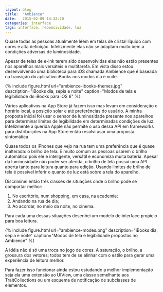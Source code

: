 ```yaml
---
layout: blog
title:  "Ambience"
date:   2015-02-09 14:32:20
categories: interface
tags: interface, reponsividade, luz
---
```


Quase todas as pessoas atualmente lêem em telas de cristal líquido com cores e alta definição.
Infelizmente elas não se adaptam muito bem a condições adversas de luminosidade.

Apesar de telas de e-Ink terem sido desenvolvidas elas não estão presentes nos aparelhos mais versáteis e multitarefa.
Em vista disso estou desenvolvendo uma biblioteca para iOS chamada Ambience que é baseada na transição do aplicativo iBooks nos modos dia e noite.

{% include figure.html url="ambience-ibooks-themes.jpg" description="iBooks dia, sepia e noite" caption="Modos de tela e legibilidade do iBooks para iOS 8" %}

Vários aplicativos na App Store já fazem isso mas levam em consideração o horário local, a posição solar e até preferências do usuário.
A minha proposta inicial foi usar o sensor de luminosidade presente nos aparelhos para determinar limites de legibilidade em determinadas condições de luz.
Infelizmente a querida Apple não permite o uso dessa API em frameworks para distribuições na App Store então resolvi usar uma proposta sintomática.

Quase todos os iPhones que vejo na rua tem uma preferência que é quase inalterada: o brilho de tela.
É muito comum as pessoas usarem o brilho automático pois ele é inteligente, versátil e economiza muita bateria.
Apesar da luminosidade não poder ser aferida, o brilho de tela possui uma API aberta tanto para leitura quanto para edição.
Usando limites de brilho de tela é possível inferir o quanto de luz está sobre a tela do aparelho.

Discriminei então três classes de situações onde o brilho pode se comportar melhor:

1. No escritório, num shopping, em casa, na academia;
1. Andando na rua de dia;
1. Ao acordar, no meio da noite, no cinema.

Para cada uma dessas situações desenhei um modelo de interface propício para boa leitura.

{% include figure.html url="ambience-modes.png" description="iBooks dia, sepia e noite" caption="Modos de tela e legibilidade propostos no Ambience" %}

A idéia não é só uma troca no jogo de cores.
A saturação, o brilho, a grossura dos vetores; todos tem de se alinhar com o estilo para gerar uma experiência de leitura melhor.

Para fazer isso funcionar ainda estou estudando a melhor implementação seja ela uma extensão ao UIView, uma classe semelhante aos TraitCollections ou um esquema de notificação de subclasses de elementos.
